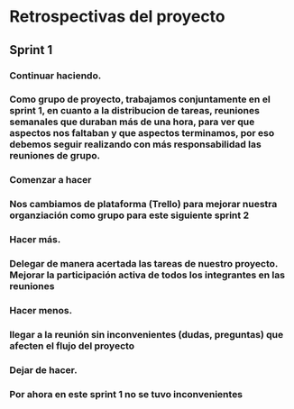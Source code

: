 <h1>Retrospectivas del proyecto</h1>

<section>
<h2>Sprint 1 </h2>
    <div> 
        <h3>Continuar haciendo.<h3>
        <p>
        Como grupo de proyecto, trabajamos conjuntamente en el sprint 1, en cuanto a la distribucion de tareas, reuniones semanales que duraban más de una hora, para ver que aspectos nos faltaban y que aspectos terminamos, por eso debemos seguir realizando con más responsabilidad las reuniones de grupo.
        </p>
    </div>
    <div> 
        <h3>Comenzar a hacer<h3>
        <p> Nos cambiamos de plataforma (Trello) para mejorar nuestra organziación como grupo para este siguiente sprint 2 </p>
    </div>
    <div> 
        <h3>Hacer más.<h3>
        <p> Delegar de manera acertada las tareas de nuestro proyecto. Mejorar la participación activa de todos los integrantes en las reuniones</p>
    </div>
    <div> 
        <h3>Hacer menos.<h3>
        <p>llegar a la reunión sin inconvenientes (dudas, preguntas) que afecten el flujo del proyecto </p>
    </div>
    <div> 
        <h3>Dejar de hacer.<h3>
        <p> Por ahora en este sprint 1 no se tuvo inconvenientes</p>
    </div>
</section>